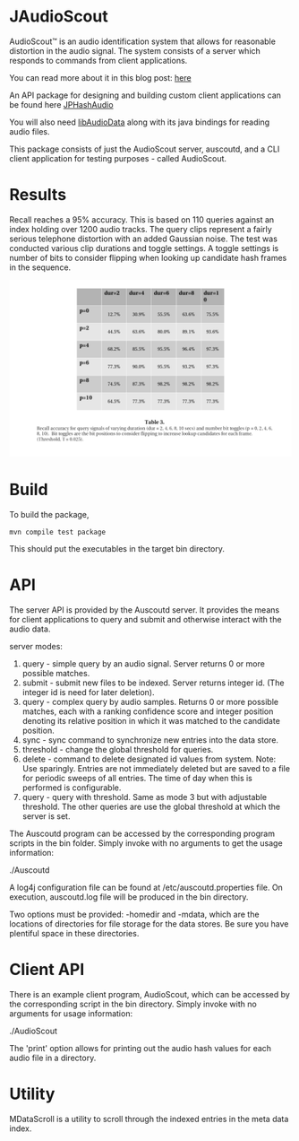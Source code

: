 # JAudioScout 

AudioScout&trade; is an audio identification system that allows for
reasonable distortion in the audio signal.  The system consists
of a server which responds to commands from client
applications.

You can read more about it in this blog post: [here](http://blog.phash.org/posts/audioscout)

An API package for designing and building custom client applications
can be found here [JPHashAudio](https://github.com/starkdg/JPhashAudio)

You will also need [libAudioData](https://github.com/starkdg/libAudioData)
along with its java bindings for reading audio files.

This package consists of just the AudioScout server, auscoutd, and
a CLI client application for testing purposes - called AudioScout.


# Results

Recall reaches a 95% accuracy. This is based on 110 
queries against an index holding over 1200 audio tracks.
The query clips represent a fairly serious telephone distortion with an
added Gaussian noise.  The test was conducted various clip durations
and toggle settings.  A toggle settings is number of bits to consider
flipping when looking up candidate hash frames in the sequence.

![test results](table3.png "Recall Accuracy")

# Build

To build the package,

```
mvn compile test package
```

This should put the executables in the target bin directory.


# API

The server API is provided by the Auscoutd server. It provides
the means for client applications to query and submit and otherwise
interact with the audio data.  

server modes:
1. query - simple query by an audio signal.  Server returns 0 or more
           possible matches.
2. submit - submit new files to be indexed.  Server returns integer id.
            (The integer id is need for later deletion).
3. query  - complex query by audio samples. Returns 0 or more possible
            matches, each with a ranking confidence score and integer
            position denoting its relative position in which it was matched
            to the candidate position.
4. sync - sync command to synchronize new entries into the data store.
5. threshold - change the global threshold for queries.
6. delete - command to delete designated id values from system.
            Note: Use sparingly.  Entries are not immediately deleted but
            are saved to a file for periodic sweeps of all entries.  The
            time of day when this is performed is configurable.
7. query - query with threshold. Same as mode 3 but with adjustable threshold. 
           The other queries are use the global threshold at which the
           server is set.  


The Auscoutd program can be accessed by the corresponding program scripts in the bin 
folder.  Simply invoke with no arguments to get the usage information:

./Auscoutd

A log4j configuration file can be found at /etc/auscoutd.properties file.  On execution,
auscoutd.log file will be produced in the bin directory.

Two options must be provided: -homedir and -mdata, which are the locations of directories
for file storage for the data stores.  Be sure you have plentiful space in these directories.


# Client API

There is an example client program, AudioScout, which can be accessed by the corresponding script
in the bin directory.  Simply invoke with no arguments for usage information:

./AudioScout

The 'print' option allows for printing out the audio hash values for each audio file in a directory.  

# Utility

MDataScroll is a utility to scroll through the indexed entries in the meta data index.

